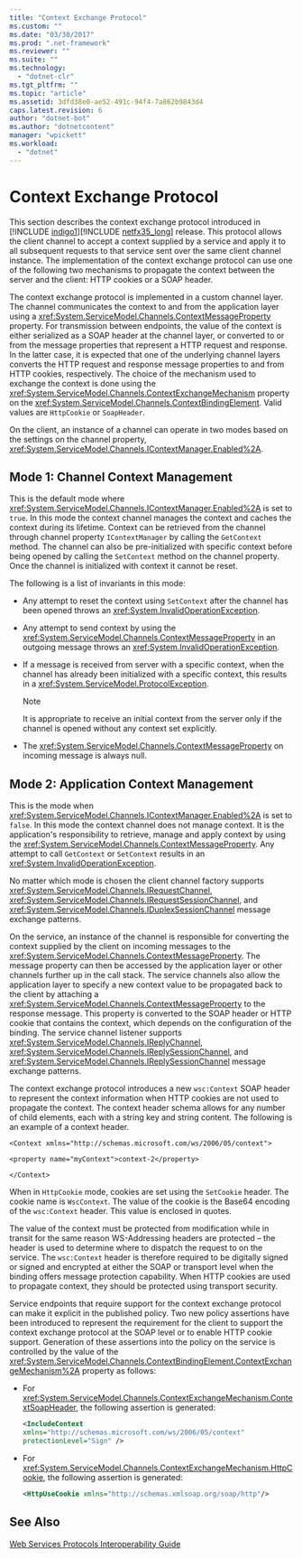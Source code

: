 ```yaml
---
title: "Context Exchange Protocol"
ms.custom: ""
ms.date: "03/30/2017"
ms.prod: ".net-framework"
ms.reviewer: ""
ms.suite: ""
ms.technology: 
  - "dotnet-clr"
ms.tgt_pltfrm: ""
ms.topic: "article"
ms.assetid: 3dfd38e0-ae52-491c-94f4-7a862b9843d4
caps.latest.revision: 6
author: "dotnet-bot"
ms.author: "dotnetcontent"
manager: "wpickett"
ms.workload: 
  - "dotnet"
---
```

# Context Exchange Protocol
This section describes the context exchange protocol introduced in [!INCLUDE [indigo1](../../../../includes/indigo1-md.md)][!INCLUDE [netfx35_long](../../../../includes/netfx35-long-md.md)] release. This protocol allows the client channel to accept a context supplied by a service and apply it to all subsequent requests to that service sent over the same client channel instance. The implementation of the context exchange protocol can use one of the following two mechanisms to propagate the context between the server and the client: HTTP cookies or a SOAP header.  
  
 The context exchange protocol is implemented in a custom channel layer. The channel communicates the context to and from the application layer using a <xref:System.ServiceModel.Channels.ContextMessageProperty> property. For transmission between endpoints, the value of the context is either serialized as a SOAP header at the channel layer, or converted to or from the message properties that represent a HTTP request and response. In the latter case, it is expected that one of the underlying channel layers converts the HTTP request and response message properties to and from HTTP cookies, respectively. The choice of the mechanism used to exchange the context is done using the <xref:System.ServiceModel.Channels.ContextExchangeMechanism> property on the <xref:System.ServiceModel.Channels.ContextBindingElement>. Valid values are `HttpCookie` or `SoapHeader`.  
  
 On the client, an instance of a channel can operate in two modes based on the settings on the channel property, <xref:System.ServiceModel.Channels.IContextManager.Enabled%2A>.  
  
## Mode 1: Channel Context Management  
 This is the default mode where <xref:System.ServiceModel.Channels.IContextManager.Enabled%2A> is set to `true`. In this mode the context channel manages the context and caches the context during its lifetime. Context can be retrieved from the channel through channel property `IContextManager` by calling the `GetContext` method. The channel can also be pre-initialized with specific context before being opened by calling the `SetContext` method on the channel property. Once the channel is initialized with context it cannot be reset.  
  
 The following is a list of invariants in this mode:  
  
-   Any attempt to reset the context using `SetContext` after the channel has been opened throws an <xref:System.InvalidOperationException>.  
  
-   Any attempt to send context by using the <xref:System.ServiceModel.Channels.ContextMessageProperty> in an outgoing message throws an <xref:System.InvalidOperationException>.  
  
-   If a message is received from server with a specific context, when the channel has already been initialized with a specific context, this results in a <xref:System.ServiceModel.ProtocolException>.  
  
    > [!NOTE]
    >  It is appropriate to receive an initial context from the server only if the channel is opened without any context set explicitly.  
  
-   The <xref:System.ServiceModel.Channels.ContextMessageProperty> on incoming message is always null.  
  
## Mode 2: Application Context Management  
 This is the mode when <xref:System.ServiceModel.Channels.IContextManager.Enabled%2A> is set to `false`. In this mode the context channel does not manage context. It is the application's responsibility to retrieve, manage and apply context by using the <xref:System.ServiceModel.Channels.ContextMessageProperty>. Any attempt to call `GetContext` or `SetContext` results in an <xref:System.InvalidOperationException>.  
  
 No matter which mode is chosen the client channel factory supports <xref:System.ServiceModel.Channels.IRequestChannel>, <xref:System.ServiceModel.Channels.IRequestSessionChannel>, and <xref:System.ServiceModel.Channels.IDuplexSessionChannel> message exchange patterns.  
  
 On the service, an instance of the channel is responsible for converting the context supplied by the client on incoming messages to the <xref:System.ServiceModel.Channels.ContextMessageProperty>. The message property can then be accessed by the application layer or other channels further up in the call stack. The service channels also allow the application layer to specify a new context value to be propagated back to the client by attaching a <xref:System.ServiceModel.Channels.ContextMessageProperty> to the response message. This property is converted to the SOAP header or HTTP cookie that contains the context, which depends on the configuration of the binding. The service channel listener supports <xref:System.ServiceModel.Channels.IReplyChannel>, <xref:System.ServiceModel.Channels.IReplySessionChannel>, and <xref:System.ServiceModel.Channels.IReplySessionChannel> message exchange patterns.  
  
 The context exchange protocol introduces a new `wsc:Context` SOAP header to represent the context information when HTTP cookies are not used to propagate the context. The context header schema allows for any number of child elements, each with a string key and string content. The following is an example of a context header.  
  
 `<Context xmlns="http://schemas.microsoft.com/ws/2006/05/context">`  
  
 `<property name="myContext">context-2</property>`  
  
 `</Context>`  
  
 When in `HttpCookie` mode, cookies are set using the `SetCookie` header. The cookie name is `WscContext`. The value of the cookie is the Base64 encoding of the `wsc:Context` header. This value is enclosed in quotes.  
  
 The value of the context must be protected from modification while in transit for the same reason WS-Addressing headers are protected – the header is used to determine where to dispatch the request to on the service. The `wsc:Context` header is therefore required to be digitally signed or signed and encrypted at either the SOAP or transport level when the binding offers message protection capability. When HTTP cookies are used to propagate context, they should be protected using transport security.  
  
 Service endpoints that require support for the context exchange protocol can make it explicit in the published policy. Two new policy assertions have been introduced to represent the requirement for the client to support the context exchange protocol at the SOAP level or to enable HTTP cookie support. Generation of these assertions into the policy on the service is controlled by the value of the <xref:System.ServiceModel.Channels.ContextBindingElement.ContextExchangeMechanism%2A> property as follows:  
  
-   For <xref:System.ServiceModel.Channels.ContextExchangeMechanism.ContextSoapHeader>, the following assertion is generated:  
  
    ```xml  
    <IncludeContext   
    xmlns="http://schemas.microsoft.com/ws/2006/05/context"  
    protectionLevel="Sign" />  
    ```  
  
-   For <xref:System.ServiceModel.Channels.ContextExchangeMechanism.HttpCookie>, the following assertion is generated:  
  
    ```xml  
    <HttpUseCookie xmlns="http://schemas.xmlsoap.org/soap/http"/>  
    ```  
  
## See Also  
 [Web Services Protocols Interoperability Guide](../../../../docs/framework/wcf/feature-details/web-services-protocols-interoperability-guide.md)
